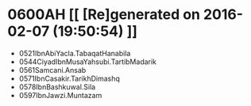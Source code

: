 # 0600AH [[ [Re]generated on 2016-02-07 (19:50:54) ]]

* 0521IbnAbiYacla.TabaqatHanabila
* 0544CiyadIbnMusaYahsubi.TartibMadarik
* 0561Samcani.Ansab
* 0571IbnCasakir.TarikhDimashq
* 0578IbnBashkuwal.Sila
* 0597IbnJawzi.Muntazam
